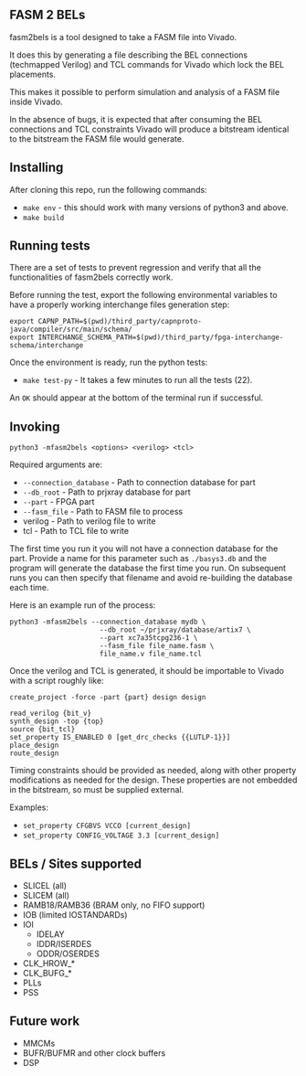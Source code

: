FASM 2 BELs
-----------

fasm2bels is a tool designed to take a FASM file into Vivado.

It does this by generating a file describing the BEL connections (techmapped
Verilog) and TCL commands for Vivado which lock the BEL placements.

This makes it possible to perform simulation and analysis of a FASM file inside
Vivado.

In the absence of bugs, it is expected that after consuming the BEL
connections and TCL constraints Vivado will produce a bitstream identical to
the bitstream the FASM file would generate.

Installing
----------

After cloning this repo, run the following commands:
 - `make env` - this should work with many versions of python3 and above.
 - `make build`

Running tests
-------------

There are a set of tests to prevent regression and verify that all the functionalities
of fasm2bels correctly work.

Before running the test, export the following environmental variables to have a properly
working interchange files generation step:

```
export CAPNP_PATH=$(pwd)/third_party/capnproto-java/compiler/src/main/schema/
export INTERCHANGE_SCHEMA_PATH=$(pwd)/third_party/fpga-interchange-schema/interchange
```

Once the environment is ready, run the python tests:

 - `make test-py` - It takes a few minutes to run all the tests (22).

 An `OK` should appear at the bottom of the terminal run if successful.

Invoking
--------

`python3 -mfasm2bels <options> <verilog> <tcl>`

Required arguments are:
 - `--connection_database` - Path to connection database for part
 - `--db_root` - Path to prjxray database for part
 - `--part` - FPGA part
 - `--fasm_file` - Path to FASM file to process
 - verilog - Path to verilog file to write
 - tcl - Path to TCL file to write

The first time you run it you will not have a connection database for the part.  Provide a name for this parameter such as `./basys3.db` and the program will generate the database the first time you run.  On subsequent runs you can then specify that filename and avoid re-building the database each time.

Here is an example run of the process:
```
python3 -mfasm2bels --connection_database mydb \
                      --db_root ~/prjxray/database/artix7 \
                      --part xc7a35tcpg236-1 \
                      --fasm_file file_name.fasm \
                      file_name.v file_name.tcl
```

Once the verilog and TCL is generated, it should be importable to Vivado with
a script roughly like:

```
create_project -force -part {part} design design

read_verilog {bit_v}
synth_design -top {top}
source {bit_tcl}
set_property IS_ENABLED 0 [get_drc_checks {{LUTLP-1}}]
place_design
route_design
```

Timing constraints should be provided as needed, along with other property
modifications as needed for the design.  These properties are not embedded in
the bitstream, so must be supplied external.

Examples:
 - `set_property CFGBVS VCCO [current_design]`
 - `set_property CONFIG_VOLTAGE 3.3 [current_design]`

BELs / Sites supported
----------------------

- SLICEL (all)
- SLICEM (all)
- RAMB18/RAMB36 (BRAM only, no FIFO support)
- IOB (limited IOSTANDARDs)
- IOI
    - IDELAY
    - IDDR/ISERDES
    - ODDR/OSERDES
- CLK\_HROW\_\*
- CLK\_BUFG\_\*
- PLLs
- PSS

Future work
-----------
 - MMCMs
 - BUFR/BUFMR and other clock buffers
 - DSP
